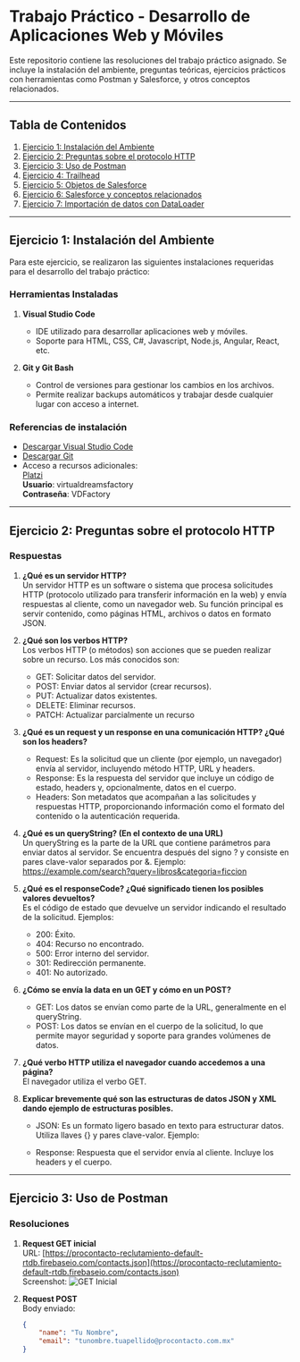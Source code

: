 # Trabajo Práctico - Desarrollo de Aplicaciones Web y Móviles

Este repositorio contiene las resoluciones del trabajo práctico asignado. Se incluye la instalación del ambiente, preguntas teóricas, ejercicios prácticos con herramientas como Postman y Salesforce, y otros conceptos relacionados.

---

## Tabla de Contenidos

1. [Ejercicio 1: Instalación del Ambiente](#ejercicio-1-instalación-del-ambiente)
2. [Ejercicio 2: Preguntas sobre el protocolo HTTP](#ejercicio-2-preguntas-sobre-el-protocolo-http)
3. [Ejercicio 3: Uso de Postman](#ejercicio-3-uso-de-postman)
4. [Ejercicio 4: Trailhead](#ejercicio-4-trailhead)
5. [Ejercicio 5: Objetos de Salesforce](#ejercicio-5-objetos-de-salesforce)
6. [Ejercicio 6: Salesforce y conceptos relacionados](#ejercicio-6-salesforce-y-conceptos-relacionados)
7. [Ejercicio 7: Importación de datos con DataLoader](#ejercicio-7-importación-de-datos-con-dataloader)

---

## Ejercicio 1: Instalación del Ambiente

Para este ejercicio, se realizaron las siguientes instalaciones requeridas para el desarrollo del trabajo práctico:

### Herramientas Instaladas
1. **Visual Studio Code**  
   - IDE utilizado para desarrollar aplicaciones web y móviles.  
   - Soporte para HTML, CSS, C#, Javascript, Node.js, Angular, React, etc.

2. **Git y Git Bash**  
   - Control de versiones para gestionar los cambios en los archivos.  
   - Permite realizar backups automáticos y trabajar desde cualquier lugar con acceso a internet.

### Referencias de instalación
- [Descargar Visual Studio Code](https://code.visualstudio.com/)
- [Descargar Git](https://git-scm.com/)
- Acceso a recursos adicionales:  
  [Platzi](https://platzi.com/)  
  **Usuario**: virtualdreamsfactory  
  **Contraseña**: VDFactory

---

## Ejercicio 2: Preguntas sobre el protocolo HTTP

### Respuestas
1. **¿Qué es un servidor HTTP?**  
   Un servidor HTTP es un software o sistema que procesa solicitudes HTTP (protocolo utilizado para transferir información en la web) y envía respuestas al cliente, como un navegador web. Su función principal es servir contenido, como páginas HTML, archivos o datos en formato JSON.

2. **¿Qué son los verbos HTTP?**  
   Los verbos HTTP (o métodos) son acciones que se pueden realizar sobre un recurso. Los más conocidos son:
   - GET: Solicitar datos del servidor.
   - POST: Enviar datos al servidor (crear recursos).
   - PUT: Actualizar datos existentes.
   - DELETE: Eliminar recursos.
   - PATCH: Actualizar parcialmente un recurso

3. **¿Qué es un request y un response en una comunicación HTTP? ¿Qué son los headers?**  
   - Request: Es la solicitud que un cliente (por ejemplo, un navegador) envía al servidor, incluyendo método HTTP, URL y headers. 
   - Response: Es la respuesta del servidor que incluye un código de estado, headers y, opcionalmente, datos en el cuerpo.
   - Headers: Son metadatos que acompañan a las solicitudes y respuestas HTTP, proporcionando información como el formato del contenido o la autenticación requerida.

4. **¿Qué es un queryString? (En el contexto de una URL)**  
   Un queryString es la parte de la URL que contiene parámetros para enviar datos al servidor. Se encuentra después del signo ? y consiste en pares clave-valor separados por &.
Ejemplo: https://example.com/search?query=libros&categoria=ficcion
   

5. **¿Qué es el responseCode? ¿Qué significado tienen los posibles valores devueltos?**  
  Es el código de estado que devuelve un servidor indicando el resultado de la solicitud. Ejemplos:
   - 200: Éxito.
   - 404: Recurso no encontrado.
   - 500: Error interno del servidor.
   - 301: Redirección permanente.
   - 401: No autorizado.
  
6. **¿Cómo se envía la data en un GET y cómo en un POST?**  
   - GET: Los datos se envían como parte de la URL, generalmente en el queryString. 
   - POST: Los datos se envían en el cuerpo de la solicitud, lo que permite mayor seguridad y soporte para grandes volúmenes de datos.
  
7. **¿Qué verbo HTTP utiliza el navegador cuando accedemos a una página?**  
   El navegador utiliza el verbo GET.
  
8. **Explicar brevemente qué son las estructuras de datos JSON y XML dando ejemplo de estructuras posibles.**  
   - JSON: Es un formato ligero basado en texto para estructurar datos. Utiliza llaves {} y pares clave-valor.
     Ejemplo: 
      
   - Response: Respuesta que el servidor envía al cliente. Incluye los headers y el cuerpo.

---

## Ejercicio 3: Uso de Postman

### Resoluciones
1. **Request GET inicial**  
   URL: [https://procontacto-reclutamiento-default-rtdb.firebaseio.com/contacts.json](https://procontacto-reclutamiento-default-rtdb.firebaseio.com/contacts.json)  
   Screenshot: ![GET Inicial](screenshots/get-inicial.png)

2. **Request POST**  
   Body enviado:  
   ```json
   {
       "name": "Tu Nombre",
       "email": "tunombre.tuapellido@procontacto.com.mx"
   }
